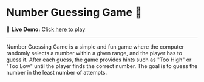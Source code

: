 # Number Guessing Game 🎯

🔗 **Live Demo:** [Click here to play](https://9336sanjay72.github.io/number_guessing_game/)

---

Number Guessing Game is a simple and fun game where the computer randomly selects a number within a given range, and the player has to guess it. After each guess, the game provides hints such as "Too High" or "Too Low" until the player finds the correct number. The goal is to guess the number in the least number of attempts.
